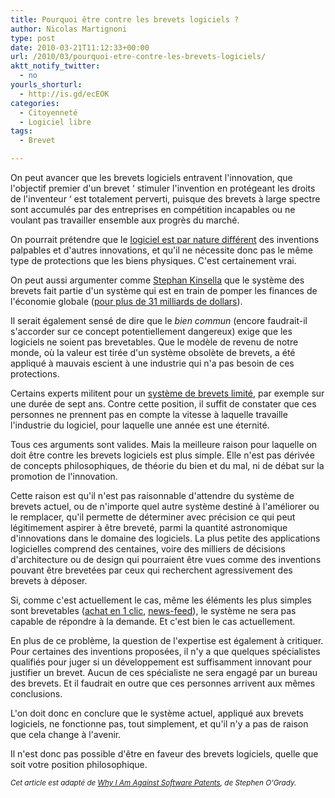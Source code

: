 ```yaml
---
title: Pourquoi être contre les brevets logiciels ?
author: Nicolas Martignoni
type: post
date: 2010-03-21T11:12:33+00:00
url: /2010/03/pourquoi-etre-contre-les-brevets-logiciels/
aktt_notify_twitter:
  - no
yourls_shorturl:
  - http://is.gd/ecEOK
categories:
  - Citoyenneté
  - Logiciel libre
tags:
  - Brevet

---
```

On peut avancer que les brevets logiciels entravent l'innovation, que l'objectif premier d'un brevet &lsquo; stimuler l'invention en protégeant les droits de l'inventeur &lsquo; est totalement perverti, puisque des brevets à large spectre sont accumulés par des entreprises en compétition incapables ou ne voulant pas travailler ensemble aux progrès du marché.

On pourrait prétendre que le [logiciel est par nature différent][1] des inventions palpables et d'autres innovations, et qu'il ne nécessite donc pas le même type de protections que les biens physiques. C'est certainement vrai.

On peut aussi argumenter comme [Stephan Kinsella][2] que le système des brevets fait partie d'un système qui est en train de pomper les finances de l'économie globale ([pour plus de 31 milliards de dollars][3]).

Il serait également sensé de dire que le _bien commun_ (encore faudrait-il s'accorder sur ce concept potentiellement dangereux) exige que les logiciels ne soient pas brevetables. Que le modèle de revenu de notre monde, où la valeur est tirée d'un système obsolète de brevets, a été appliqué à mauvais escient à une industrie qui n'a pas besoin de ces protections.

Certains experts militent pour un [système de brevets limité][4], par exemple sur une durée de sept ans. Contre cette position, il suffit de constater que ces personnes ne prennent pas en compte la vitesse à laquelle travaille l'industrie du logiciel, pour laquelle une année est une éternité.

Tous ces arguments sont valides. Mais la meilleure raison pour laquelle on doit être contre les brevets logiciels est plus simple. Elle n'est pas dérivée de concepts philosophiques, de théorie du bien et du mal, ni de débat sur la promotion de l'innovation.

Cette raison est qu'il n'est pas raisonnable d'attendre du système de brevets actuel, ou de n'importe quel autre système destiné à l'améliorer ou le remplacer, qu'il permette de déterminer avec précision ce qui peut légitimement aspirer à être breveté, parmi la quantité astronomique d'innovations dans le domaine des logiciels. La plus petite des applications logicielles comprend des centaines, voire des milliers de décisions d'architecture ou de design qui pourraient être vues comme des inventions pouvant être brevetées par ceux qui recherchent agressivement des brevets à déposer.

Si, comme c'est actuellement le cas, même les éléments les plus simples sont brevetables ([achat en 1 clic][5], [news-feed][6]), le système ne sera pas capable de répondre à la demande. Et c'est bien le cas actuellement.

En plus de ce problème, la question de l'expertise est également à critiquer. Pour certaines des inventions proposées, il n'y a que quelques spécialistes qualifiés pour juger si un développement est suffisamment innovant pour justifier un brevet. Aucun de ces spécialiste ne sera engagé par un bureau des brevets. Et il faudrait en outre que ces personnes arrivent aux mêmes conclusions.

L'on doit donc en conclure que le système actuel, appliqué aux brevets logiciels, ne fonctionne pas, tout simplement, et qu'il n'y a pas de raison que cela change à l'avenir.

Il n'est donc pas possible d'être en faveur des brevets logiciels, quelle que soit votre position philosophique.

_<small>Cet article est adapté de <a href="http://redmonk.com/sogrady/2010/03/19/software-patents/">Why I Am Against Software Patents</a>, de Stephen O'Grady.</small>_

 [1]: http://www.unionsquareventures.com/2010/02/software-patents-are-the-problem-not-the-answer.php
 [2]: http://mises.org/articles.aspx?AuthorId=301
 [3]: http://mises.org/daily/4018
 [4]: http://entrepreneur.venturebeat.com/2010/03/04/in-favor-of-software-patents/
 [5]: http://www.techflash.com/seattle/2010/03/amazons_1-click_patent_confirmed_following_re-exam.html
 [6]: http://www.cnn.com/2010/TECH/02/26/facebook.patent/index.html